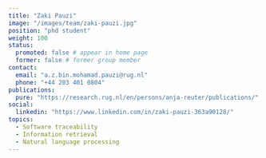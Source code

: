 ```yaml
---
title: "Zaki Pauzi"
image: "/images/team/zaki-pauzi.jpg"
position: "phd student"
weight: 100
status:
  promoted: false # appear in home page
  former: false # former group member
contact:
  email: "a.z.bin.mohamad.pauzi@rug.nl"
  phone: "+44 203 401 0804"
publications:
  pure: "https://research.rug.nl/en/persons/anja-reuter/publications/"
social:
  linkedin: "https://www.linkedin.com/in/zaki-pauzi-363a90128/"
topics:
  - Software traceability 
  - Information retrieval 
  - Natural language processing 
---
```

